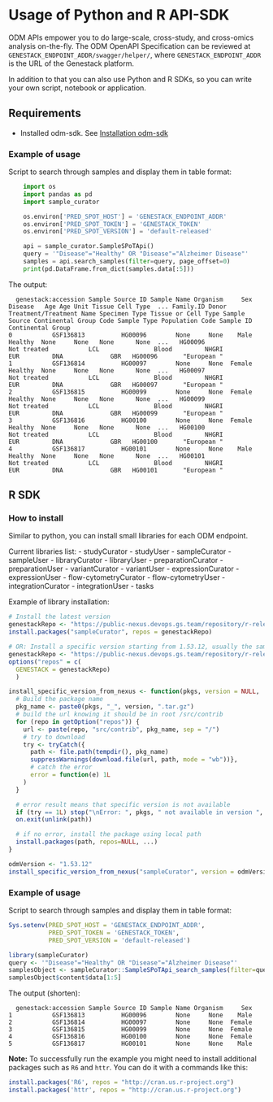 # Usage of Python and R API-SDK

ODM APIs empower you to do large-scale, cross-study, and cross-omics analysis on-the-fly.
The ODM OpenAPI Specification can be reviewed at `GENESTACK_ENDPOINT_ADDR/swagger/helper/`,
where `GENESTACK_ENDPOINT_ADDR` is the URL of the Genestack platform.

In addition to that you can also use Python and R SDKs, so you can write your own script, notebook or application.

## Requirements
- Installed odm-sdk. See [Installation odm-sdk](./installation.md)

### Example of usage

Script to search through samples and display them in table format:

```python
    import os
    import pandas as pd
    import sample_curator

    os.environ['PRED_SPOT_HOST'] = 'GENESTACK_ENDPOINT_ADDR'
    os.environ['PRED_SPOT_TOKEN'] = 'GENESTACK_TOKEN'
    os.environ['PRED_SPOT_VERSION'] = 'default-released'

    api = sample_curator.SampleSPoTApi()
    query = '"Disease"="Healthy" OR "Disease"="Alzheimer Disease"'
    samples = api.search_samples(filter=query, page_offset=0)
    print(pd.DataFrame.from_dict(samples.data[:5]))
```

The output:

```text
  genestack:accession Sample Source ID Sample Name Organism     Sex  Disease   Age Age Unit Tissue Cell Type  ... Family.ID Donor Treatment/Treatment Name Specimen Type Tissue or Cell Type Sample Source Continental Group Code Sample Type Population Code Sample ID Continental Group
0           GSF136813          HG00096        None     None    Male  Healthy  None     None   None      None  ...   HG00096                    Not treated           LCL               Blood         NHGRI                    EUR         DNA             GBR   HG00096       "European "
1           GSF136814          HG00097        None     None  Female  Healthy  None     None   None      None  ...   HG00097                    Not treated           LCL               Blood         NHGRI                    EUR         DNA             GBR   HG00097       "European "
2           GSF136815          HG00099        None     None  Female  Healthy  None     None   None      None  ...   HG00099                    Not treated           LCL               Blood         NHGRI                    EUR         DNA             GBR   HG00099       "European "
3           GSF136816          HG00100        None     None  Female  Healthy  None     None   None      None  ...   HG00100                    Not treated           LCL               Blood         NHGRI                    EUR         DNA             GBR   HG00100       "European "
4           GSF136817          HG00101        None     None    Male  Healthy  None     None   None      None  ...   HG00101                    Not treated           LCL               Blood         NHGRI                    EUR         DNA             GBR   HG00101       "European "
```

## R SDK

### How to install

Similar to python, you can install small libraries for each ODM endpoint.

Current libraries list: - studyCurator - studyUser - sampleCurator - sampleUser - libraryCurator - libraryUser - preparationCurator - preparationUser - variantCurator - variantUser - expressionCurator - expressionUser - flow-cytometryCurator - flow-cytometryUser - integrationCurator - integrationUser - tasks

Example of library installation:

```R
# Install the latest version
genestackRepo <- "https://public-nexus.devops.gs.team/repository/r-releases"
install.packages("sampleCurator", repos = genestackRepo)

# OR: Install a specific version starting from 1.53.12, usually the same as ODM version, e.g. 1.54.0
genestackRepo <- "https://public-nexus.devops.gs.team/repository/r-releases"
options("repos" = c(
  GENESTACK = genestackRepo)
  )

install_specific_version_from_nexus <- function(pkgs, version = NULL, ...) {
  # Build the package name
  pkg_name <- paste0(pkgs, "_", version, ".tar.gz")
  # build the url knowing it should be in root /src/contrib
  for (repo in getOption("repos")) {
    url <- paste(repo, "src/contrib", pkg_name, sep = "/")
    # try to download
    try <- tryCatch({
      path <- file.path(tempdir(), pkg_name)
      suppressWarnings(download.file(url, path, mode = "wb"))},
      # catch the error
      error = function(e) 1L
    )
  }

  # error result means that specific version is not available
  if (try == 1L) stop("\nError: ", pkgs, " not available in version ", version, call. = FALSE)
  on.exit(unlink(path))

  # if no error, install the package using local path
  install.packages(path, repos=NULL, ...)
}

odmVersion <- "1.53.12"
install_specific_version_from_nexus("sampleCurator", version = odmVersion)
```

### Example of usage

Script to search through samples and display them in table format:

```R
Sys.setenv(PRED_SPOT_HOST = 'GENESTACK_ENDPOINT_ADDR',
           PRED_SPOT_TOKEN = 'GENESTACK_TOKEN',
           PRED_SPOT_VERSION = 'default-released')

library(sampleCurator)
query <- '"Disease"="Healthy" OR "Disease"="Alzheimer Disease"'
samplesObject <- sampleCurator::SampleSPoTApi_search_samples(filter=query)
samplesObject$content$data[1:5]
```

The output (shorten):

```text
  genestack:accession Sample Source ID Sample Name Organism     Sex
1           GSF136813          HG00096        None     None    Male
2           GSF136814          HG00097        None     None  Female
3           GSF136815          HG00099        None     None  Female
4           GSF136816          HG00100        None     None  Female
5           GSF136817          HG00101        None     None    Male
```

**Note:** To successfully run the example you might need to install additional packages such as
`R6` and `httr`. You can do it with a commands like this:

```R
install.packages('R6', repos = "http://cran.us.r-project.org")
install.packages('httr', repos = "http://cran.us.r-project.org")
```
